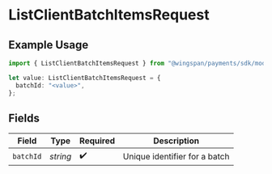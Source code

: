 # ListClientBatchItemsRequest

## Example Usage

```typescript
import { ListClientBatchItemsRequest } from "@wingspan/payments/sdk/models/operations";

let value: ListClientBatchItemsRequest = {
  batchId: "<value>",
};
```

## Fields

| Field                         | Type                          | Required                      | Description                   |
| ----------------------------- | ----------------------------- | ----------------------------- | ----------------------------- |
| `batchId`                     | *string*                      | :heavy_check_mark:            | Unique identifier for a batch |